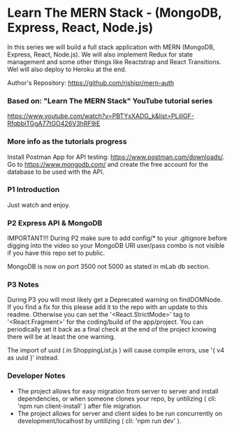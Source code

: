 # Learn The MERN Stack - (MongoDB, Express, React, Node.js)

In this series we will build a full stack application with MERN (MongoDB, Express, React, Node.js). We will also implement Redux for state management and some other things like Reactstrap and React Transitions. Wel will also deploy to Heroku at the end.

Author's Repository: https://github.com/rishipr/mern-auth

### Based on: "Learn The MERN Stack" YouTube tutorial series

https://www.youtube.com/watch?v=PBTYxXADG_k&list=PLillGF-RfqbbiTGgA77tGO426V3hRF9iE

### More info as the tutorials progress

Install Postman App for API testing: https://www.postman.com/downloads/.  
Go to https://www.mongodb.com/ and create the free account for the database to be used with the API.

### P1 Introduction

Just watch and enjoy.

### P2 Express API & MongoDB

IMPORTANT!!! During P2 make sure to add config/\* to your .gitignore before digging into the video so your MongoDB URI user/pass combo is not visible if you have this repo set to public.

MongoDB is now on port 3500 not 5000 as stated in mLab db section.

### P3 Notes

During P3 you will most likely get a Deprecated warning on findDOMNode. If you find a fix for this please add it to the repo with an update to this readme. Otherwise you can set the '<React.StrictMode>' tag to '<React.Fragment>' for the coding/build of the app/project. You can periodically set it back as a final check at the end of the project knowing there will be at least the one warning.

The import of uuid ( in ShoppingList.js ) will cause compile errors, use '{ v4 as uuid }' instead.

### Developer Notes

- The project allows for easy migration from server to server and install dependencies, or when someone clones your repo, by untilizing ( cli: 'npm run client-install' ) after file migration.
- The project allows for server and client sides to be run concurrently on development/localhost by untilizing ( cli: 'npm run dev' ).
